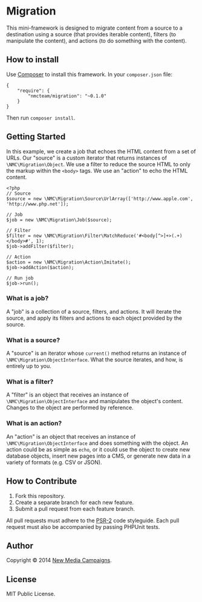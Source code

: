 # Migration

This mini-framework is designed to migrate content from a source to a destination
using a source (that provides iterable content), filters (to manipulate the content),
and actions (to do something with the content).

## How to install

Use [Composer][composer] to install this framework. In your `composer.json` file:

    {
        "require": {
            "nmcteam/migration": "~0.1.0"
        }
    }

Then run `composer install`.

## Getting Started

In this example, we create a job that echoes the HTML content from a set of URLs.
Our "source" is a custom iterator that returns instances of `\NMC\Migration\Object`.
We use a filter to reduce the source HTML to only the markup within the `<body>` tags.
We use an "action" to echo the HTML content.

    <?php
    // Source
    $source = new \NMC\Migration\Source\UrlArray(['http://www.apple.com', 'http://www.php.net']);

    // Job
    $job = new \NMC\Migration\Job($source);

    // Filter
    $filter = new \NMC\Migration\Filter\MatchReduce('#<body[^>]+>(.+)</body>#', 1);
    $job->addFilter($filter);

    // Action
    $action = new \NMC\Migration\Action\Imitate();
    $job->addAction($action);

    // Run job
    $job->run();

### What is a job?

A "job" is a collection of a source, filters, and actions. It will iterate the source, and apply its filters
and actions to each object provided by the source.

### What is a source?

A "source" is an iterator whose `current()` method returns an instance of `\NMC\Migration\ObjectInterface`.
What the source iterates, and how, is entirely up to you.

### What is a filter?

A "filter" is an object that receives an instance of `\NMC\Migration\ObjectInterface` and manipulates
the object's content. Changes to the object are performed by reference.

### What is an action?

An "action" is an object that receives an instance of `\NMC\Migration\ObjectInterface` and does something
with the object. An action could be as simple as `echo`, or it could use the object to create new database
objects, insert new pages into a CMS, or generate new data in a variety of formats (e.g. CSV or JSON).

## How to Contribute

1. Fork this repository.
2. Create a separate branch for each new feature.
3. Submit a pull request from each feature branch.

All pull requests must adhere to the [PSR-2][psr2] code styleguide. Each pull request must also be accompanied
by passing PHPUnit tests.

## Author

Copyright &copy; 2014 [New Media Campaigns][nmc].

## License

MIT Public License.

[composer]: http://getcomposer.org/
[psr2]: https://github.com/php-fig/fig-standards/blob/master/accepted/PSR-2-coding-style-guide.md
[nmc]: http://www.newmediacampaigns.com
